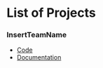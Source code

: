 # List of Projects

### InsertTeamName

- [Code](InsertTeamName/maxcut_optimized.ipynb)
- [Documentation](InsertTeamName/InsertTeamCode.ipynb)
